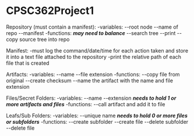 # CPSC362Project1

Repository (must contain a manifest):
-variables:
--root node
--name of repo
--manifest
-functions:
***may need to balance***
--search tree
--print
--copy source tree into repo

Manifest:
-must log the command/date/time for each action taken and store it into a text file attached to the repository
-print the relative path of each file that is created

Artifacts:
-variables:
--name
--file extension
-functions:
--copy file from original
--create checksum
--name the artifact with the name and file extension

Files/Secret Folders:
-variables:
--name
--extension
***needs to hold 1 or more artifacts and files***
-functions:
--call artifact and add it to file

Leafs/Sub Folders:
-variables:
--unique name
***needs to hold 0 or more files or subfolders***
-functions:
--create subfolder
--create file
--delete subfolder
--delete file



